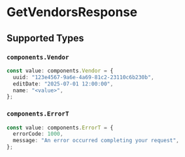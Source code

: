 # GetVendorsResponse


## Supported Types

### `components.Vendor`

```typescript
const value: components.Vendor = {
  uuid: "123e4567-9a6e-4a69-81c2-23110c6b230b",
  editDate: "2025-07-01 12:00:00",
  name: "<value>",
};
```

### `components.ErrorT`

```typescript
const value: components.ErrorT = {
  errorCode: 1000,
  message: "An error occurred completing your request",
};
```

